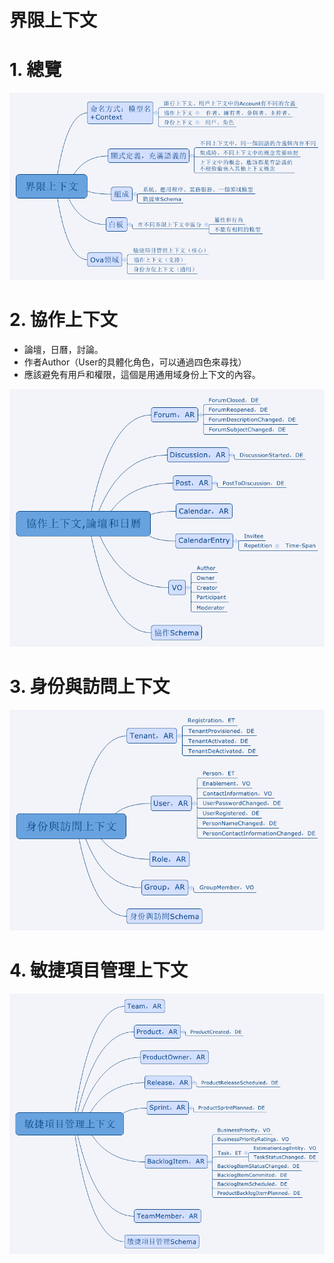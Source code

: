 # 界限上下文

# 1. 總覽

![](/assets/界限上下文.png)

# 2. 協作上下文
- 論壇，日曆，討論。
- 作者Author（User的具體化角色，可以通過四色來尋找）
- 應該避免有用戶和權限，這個是用通用域身份上下文的內容。

![](/assets/協作上下文,論壇和日曆.png)


# 3. 身份與訪問上下文

![](/assets/身份與訪問上下文.png)

# 4. 敏捷項目管理上下文

![](/assets/敏捷項目管理上下文.png)